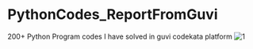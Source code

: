 # PythonCodes_ReportFromGuvi
200+ Python Program codes I have solved in guvi codekata platform
![1](https://github.com/Lavan1999/PythonCodes_ReportFromGuvi/assets/152668558/033f3c77-45e9-45cd-91e4-69f4a06c54bf)
